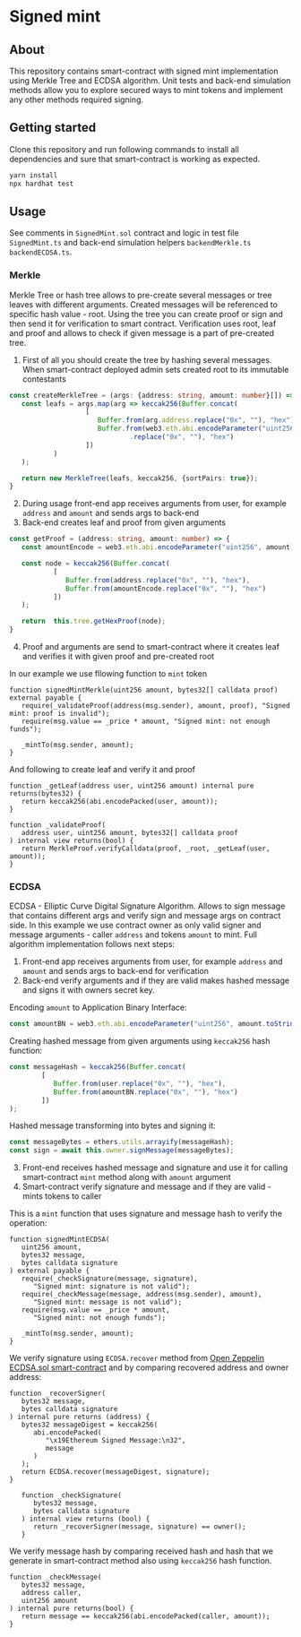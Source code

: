 # Signed mint

## About
This repository contains smart-contract with signed mint implementation using Merkle Tree and ECDSA
algorithm. Unit tests and back-end simulation methods allow you to explore secured ways to mint tokens
and implement any other methods required signing.

## Getting started
Clone this repository and run following commands to install all dependencies and sure that smart-contract
is working as expected.

```bash
yarn install
npx hardhat test
```

## Usage
See comments in `SignedMint.sol` contract and logic in test file `SignedMint.ts` and back-end simulation
helpers `backendMerkle.ts` `backendECDSA.ts`.

### Merkle
Merkle Tree or hash tree allows to pre-create several messages or tree leaves  with different arguments.
Created messages will be referenced to specific hash value - root. Using the tree you can create proof
or sign and then send it for verification to smart contract. Verification uses root, leaf and proof and
allows to check if given message is a part of pre-created tree.

1. First of all you should create the tree by hashing several messages. When smart-contract deployed
   admin sets created root to its immutable contestants
```ts
const createMerkleTree = (args: {address: string, amount: number}[]) => {
   const leafs = args.map(arg => keccak256(Buffer.concat(
                   [
                      Buffer.from(arg.address.replace("0x", ""), "hex"),
                      Buffer.from(web3.eth.abi.encodeParameter("uint256", arg.amount)
                              .replace("0x", ""), "hex")
                   ])
           )
   );

   return new MerkleTree(leafs, keccak256, {sortPairs: true});
}
```

2. During usage front-end app receives arguments from user, for example `address` and `amount` and sends
   args to back-end
3. Back-end creates leaf and proof from given arguments
```ts
const getProof = (address: string, amount: number) => {
   const amountEncode = web3.eth.abi.encodeParameter("uint256", amount);

   const node = keccak256(Buffer.concat(
           [
              Buffer.from(address.replace("0x", ""), "hex"),
              Buffer.from(amountEncode.replace("0x", ""), "hex")
           ])
   );

   return  this.tree.getHexProof(node);
}
```
4. Proof and arguments are send to smart-contract where it creates leaf and verifies it with given proof
   and pre-created root

In our example we use fllowing function to `mint` token
```solidity
function signedMintMerkle(uint256 amount, bytes32[] calldata proof) external payable {
   require(_validateProof(address(msg.sender), amount, proof), "Signed mint: proof is invalid");
   require(msg.value == _price * amount, "Signed mint: not enough funds");

   _mintTo(msg.sender, amount);
}
```

And following to create leaf and verify it and proof
```solidity
function _getLeaf(address user, uint256 amount) internal pure returns(bytes32) {
   return keccak256(abi.encodePacked(user, amount));
}

function _validateProof(
   address user, uint256 amount, bytes32[] calldata proof
) internal view returns(bool) {
   return MerkleProof.verifyCalldata(proof, _root, _getLeaf(user, amount));
}
```

### ECDSA
ECDSA - Elliptic Curve Digital Signature Algorithm. Allows to sign message that contains different args
and verify sign and message args on contract side. In this example we use contract owner as only
valid signer and message arguments - caller `address` and tokens `amount` to mint. Full algorithm
implementation follows next steps:

1. Front-end app receives arguments from user, for example `address` and `amount` and sends args to
   back-end for verification
2. Back-end verify arguments and if they are valid makes hashed message and signs it with owners
   secret key.

Encoding `amount` to Application Binary Interface:
```ts
const amountBN = web3.eth.abi.encodeParameter("uint256", amount.toString());
```
Creating hashed message from given arguments using `keccak256` hash function:
```ts
const messageHash = keccak256(Buffer.concat(
        [
           Buffer.from(user.replace("0x", ""), "hex"),
           Buffer.from(amountBN.replace("0x", ""), "hex")
        ])
);
```
Hashed message transforming into bytes and signing it:
```ts
const messageBytes = ethers.utils.arrayify(messageHash);
const sign = await this.owner.signMessage(messageBytes);
```

3. Front-end receives hashed message and signature and use it for calling smart-contract `mint` method
   along with `amount` argument
4. Smart-contract verify signature and message and if they are valid - mints tokens to caller

This is a `mint` function that uses signature and message hash to verify the operation:
```solidity
function signedMintECDSA(
   uint256 amount,
   bytes32 message,
   bytes calldata signature
) external payable {
   require(_checkSignature(message, signature),
      "Signed mint: signature is not valid");
   require(_checkMessage(message, address(msg.sender), amount),
      "Signed mint: message is not valid");
   require(msg.value == _price * amount,
      "Signed mint: not enough funds");

   _mintTo(msg.sender, amount);
}
```
We verify signature using `ECDSA.recover` method from [Open Zeppelin ECDSA.sol smart-contract](https://github.com/OpenZeppelin/openzeppelin-contracts/blob/master/contracts/utils/cryptography/ECDSA.sol)
and by comparing recovered address and owner address:
```solidity
function _recoverSigner(
   bytes32 message,
   bytes calldata signature
) internal pure returns (address) {
   bytes32 messageDigest = keccak256(
      abi.encodePacked(
         "\x19Ethereum Signed Message:\n32",
         message
      )
   );
   return ECDSA.recover(messageDigest, signature);
}

   function _checkSignature(
      bytes32 message,
      bytes calldata signature
   ) internal view returns (bool) {
      return _recoverSigner(message, signature) == owner();
   }
```
We verify message hash by comparing received hash and hash that we generate in smart-contract
method also using `keccak256` hash function.
```solidity
function _checkMessage(
   bytes32 message,
   address caller,
   uint256 amount
) internal pure returns(bool) {
   return message == keccak256(abi.encodePacked(caller, amount));
}
```
